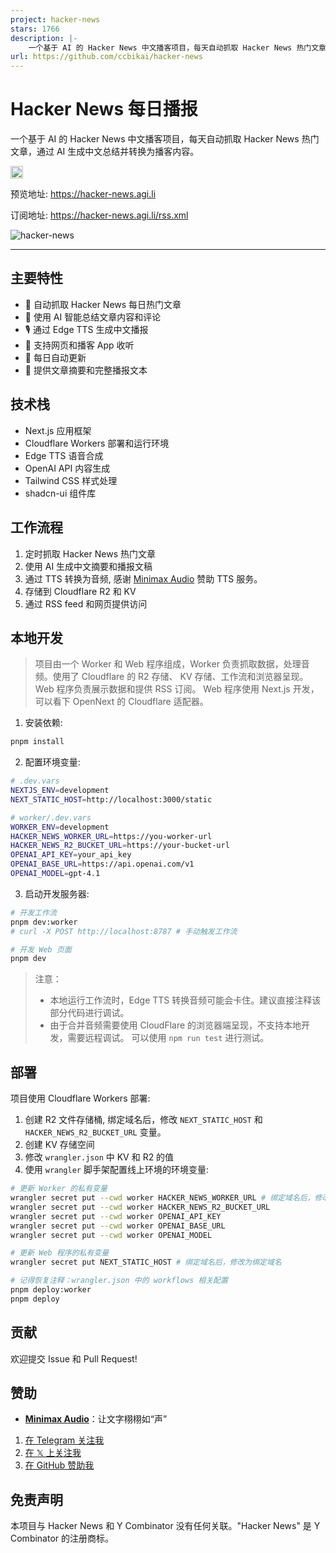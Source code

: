 ```yaml
---
project: hacker-news
stars: 1766
description: |-
    一个基于 AI 的 Hacker News 中文播客项目，每天自动抓取 Hacker News 热门文章，通过 AI 生成中文总结并转换为播客内容。
url: https://github.com/ccbikai/hacker-news
---
```


# Hacker News 每日播报

一个基于 AI 的 Hacker News 中文播客项目，每天自动抓取 Hacker News 热门文章，通过 AI 生成中文总结并转换为播客内容。

[<img src="https://devin.ai/assets/deepwiki-badge.png" alt="DeepWiki" height="20"/>](https://deepwiki.com/ccbikai/hacker-news)

预览地址: <https://hacker-news.agi.li>

订阅地址: <https://hacker-news.agi.li/rss.xml>

![hacker-news](https://socialify.git.ci/ccbikai/hacker-news/image?description=1&forks=1&name=1&owner=1&pattern=Circuit+Board&stargazers=1&theme=Auto)

---

## 主要特性

- 🤖 自动抓取 Hacker News 每日热门文章
- 🎯 使用 AI 智能总结文章内容和评论
- 🎙️ 通过 Edge TTS 生成中文播报
- 📱 支持网页和播客 App 收听
- 🔄 每日自动更新
- 📝 提供文章摘要和完整播报文本

## 技术栈

- Next.js 应用框架
- Cloudflare Workers 部署和运行环境
- Edge TTS 语音合成
- OpenAI API 内容生成
- Tailwind CSS 样式处理
- shadcn-ui 组件库

## 工作流程

1. 定时抓取 Hacker News 热门文章
2. 使用 AI 生成中文摘要和播报文稿
3. 通过 TTS 转换为音频, 感谢 [Minimax Audio](https://hailuoai.com/audio) 赞助 TTS 服务。
4. 存储到 Cloudflare R2 和 KV
5. 通过 RSS feed 和网页提供访问

## 本地开发

> 项目由一个 Worker 和 Web 程序组成，Worker 负责抓取数据，处理音频。使用了 Cloudflare 的 R2 存储、 KV 存储、工作流和浏览器呈现。
> Web 程序负责展示数据和提供 RSS 订阅。 Web 程序使用 Next.js 开发，可以看下 OpenNext 的 Cloudflare 适配器。

1. 安装依赖:

```bash
pnpm install
```

2. 配置环境变量:

```bash
# .dev.vars
NEXTJS_ENV=development
NEXT_STATIC_HOST=http://localhost:3000/static

# worker/.dev.vars
WORKER_ENV=development
HACKER_NEWS_WORKER_URL=https://you-worker-url
HACKER_NEWS_R2_BUCKET_URL=https://your-bucket-url
OPENAI_API_KEY=your_api_key
OPENAI_BASE_URL=https://api.openai.com/v1
OPENAI_MODEL=gpt-4.1

```

3. 启动开发服务器:

```bash
# 开发工作流
pnpm dev:worker
# curl -X POST http://localhost:8787 # 手动触发工作流

# 开发 Web 页面
pnpm dev
```

> 注意：
>
> - 本地运行工作流时，Edge TTS 转换音频可能会卡住。建议直接注释该部分代码进行调试。
> - 由于合并音频需要使用 CloudFlare 的浏览器端呈现，不支持本地开发，需要远程调试。 可以使用 `npm run test` 进行测试。

## 部署

项目使用 Cloudflare Workers 部署:

1. 创建 R2 文件存储桶, 绑定域名后，修改 `NEXT_STATIC_HOST` 和 `HACKER_NEWS_R2_BUCKET_URL` 变量。
2. 创建 KV 存储空间
3. 修改 `wrangler.json` 中 KV 和 R2 的值
4. 使用 `wrangler` 脚手架配置线上环境的环境变量:

```bash
# 更新 Worker 的私有变量
wrangler secret put --cwd worker HACKER_NEWS_WORKER_URL # 绑定域名后，修改为绑定域名
wrangler secret put --cwd worker HACKER_NEWS_R2_BUCKET_URL
wrangler secret put --cwd worker OPENAI_API_KEY
wrangler secret put --cwd worker OPENAI_BASE_URL
wrangler secret put --cwd worker OPENAI_MODEL

# 更新 Web 程序的私有变量
wrangler secret put NEXT_STATIC_HOST # 绑定域名后，修改为绑定域名
```

```bash
# 记得恢复注释：wrangler.json 中的 workflows 相关配置
pnpm deploy:worker
pnpm deploy
```

## 贡献

欢迎提交 Issue 和 Pull Request!

## 赞助

- **[Minimax Audio](https://hailuoai.com/audio)**：让文字栩栩如“声”

1. [在 Telegram 关注我](https://t.me/miantiao_me)
2. [在 𝕏 上关注我](https://404.li/x)
3. [在 GitHub 赞助我](https://github.com/sponsors/ccbikai)

## 免责声明

本项目与 Hacker News 和 Y Combinator 没有任何关联。"Hacker News" 是 Y Combinator 的注册商标。

